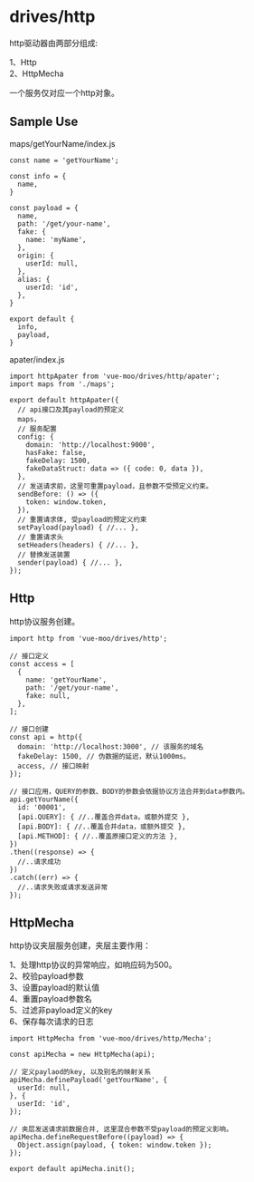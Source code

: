 # drives/http

http驱动器由两部分组成:

1、Http  
2、HttpMecha  

一个服务仅对应一个http对象。

## Sample Use

maps/getYourName/index.js

    const name = 'getYourName';

    const info = {
      name,
    }

    const payload = {
      name,
      path: '/get/your-name',
      fake: {
        name: 'myName',
      },
      origin: {
        userId: null,
      },
      alias: {
        userId: 'id',
      },
    }

    export default {
      info,
      payload,
    }


apater/index.js

    import httpApater from 'vue-moo/drives/http/apater';
    import maps from './maps';

    export default httpApater({
      // api接口及其payload的预定义
      maps，
      // 服务配置
      config: {
        domain: 'http://localhost:9000',
        hasFake: false,
        fakeDelay: 1500,
        fakeDataStruct: data => ({ code: 0, data }),
      },
      // 发送请求前，这里可重置payload，且参数不受预定义约束。
      sendBefore: () => ({
        token: window.token,
      }),
      // 重置请求体, 受payload的预定义约束
      setPayload(payload) { //... },
      // 重置请求头
      setHeaders(headers) { //... },
      // 替换发送装置
      sender(payload) { //... },
    });


## Http

http协议服务创建。

    import http from 'vue-moo/drives/http';

    // 接口定义
    const access = [
      {
        name: 'getYourName',
        path: '/get/your-name',
        fake: null,
      },
    ];

    // 接口创建
    const api = http({
      domain: 'http://localhost:3000', // 该服务的域名
      fakeDelay: 1500, // 伪数据的延迟，默认1000ms。
      access, // 接口映射
    });

    // 接口应用，QUERY的参数、BODY的参数会依据协议方法合并到data参数内。
    api.getYourName({
      id: '00001',
      [api.QUERY]: { //..覆盖合并data，或额外提交 },
      [api.BODY]: { //..覆盖合并data，或额外提交 },
      [api.METHOD]: { //..覆盖原接口定义的方法 },
    })
    .then((response) => {
      //..请求成功
    })
    .catch((err) => {
      //..请求失败或请求发送异常
    });

## HttpMecha

http协议夹层服务创建，夹层主要作用：  

1、处理http协议的异常响应，如响应码为500。  
2、校验payload参数  
3、设置payload的默认值  
4、重置payload参数名  
5、过滤非payload定义的key  
6、保存每次请求的日志

    import HttpMecha from 'vue-moo/drives/http/Mecha';

    const apiMecha = new HttpMecha(api);

    // 定义paylaod的key, 以及别名的映射关系
    apiMecha.definePayload('getYourName', {
      userId: null,
    }, {
      userId: 'id',
    });

    // 夹层发送请求前数据合并, 这里混合参数不受payload的预定义影响。
    apiMecha.defineRequestBefore((payload) => {
      Object.assign(payload, { token: window.token });
    });

    export default apiMecha.init();
